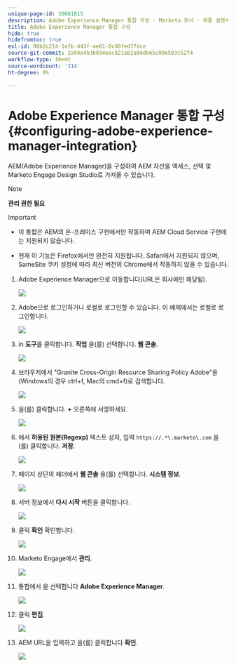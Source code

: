 ```yaml
---
unique-page-id: 30081815
description: Adobe Experience Manager 통합 구성 - Marketo 문서 - 제품 설명서
title: Adobe Experience Manager 통합 구성
hide: true
hidefromtoc: true
exl-id: 06b2c214-1afb-443f-ae01-0c00fed77dce
source-git-commit: 2a94e4b3b034eac821a82a84db65c09e503c52f4
workflow-type: tm+mt
source-wordcount: '214'
ht-degree: 0%

---
```


# Adobe Experience Manager 통합 구성 {#configuring-adobe-experience-manager-integration}

AEM(Adobe Experience Manager)을 구성하여 AEM 자산을 액세스, 선택 및 Marketo Engage Design Studio로 가져올 수 있습니다.

>[!NOTE]
>
>**관리 권한 필요**

>[!IMPORTANT]
>
>* 이 통합은 AEM의 온-프레미스 구현에서만 작동하며 AEM Cloud Service 구현에는 지원되지 않습니다.
>
>* 현재 이 기능은 Firefox에서만 완전히 지원됩니다. Safari에서 지원되지 않으며, SameSite 쿠키 설정에 따라 최신 버전의 Chrome에서 작동하지 않을 수 있습니다.


1. Adobe Experience Manager으로 이동합니다(URL은 회사에만 해당됨).

   ![](assets/one.png)

1. Adobe으로 로그인하거나 로컬로 로그인할 수 있습니다. 이 예제에서는 로컬로 로그인합니다.

   ![](assets/two.png)

1. in **도구**&#x200B;를 클릭합니다. **작업** 을(를) 선택합니다. **웹 콘솔**.

   ![](assets/2a.png)

1. 브라우저에서 &quot;Granite Cross-Origin Resource Sharing Policy Adobe&quot;을(Windows의 경우 ctrl+f, Mac의 cmd+f)로 검색합니다.

   ![](assets/three.png)

1. 을(를) 클릭합니다. **+** 오른쪽에 서명하세요.

   ![](assets/four.png)

1. 에서 **허용된 원본(Regexp)** 텍스트 상자, 입력 `https://.*\.marketo\.com` 을(를) 클릭합니다. **저장**.

   ![](assets/five-psd.png)

1. 페이지 상단의 헤더에서 **웹 콘솔** 을(를) 선택합니다. **시스템 정보**.

   ![](assets/six.png)

1. 서버 정보에서 **다시 시작** 버튼을 클릭합니다.

   ![](assets/seven.png)

1. 클릭 **확인** 확인합니다.

   ![](assets/eight.png)

1. Marketo Engage에서 **관리**.

   ![](assets/nine.png)

1. 통합에서 을 선택합니다 **Adobe Experience Manager**.

   ![](assets/ten.png)

1. 클릭 **편집**.

   ![](assets/eleven.png)

1. AEM URL을 입력하고 을(를) 클릭합니다 **확인**.

   ![](assets/twelve.png)
